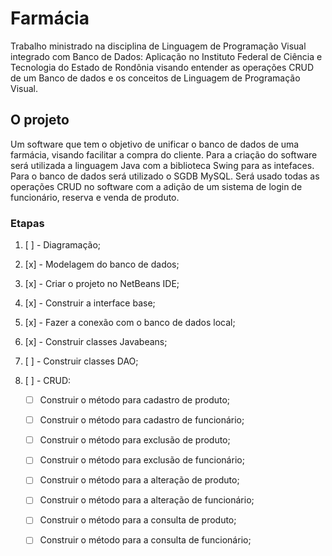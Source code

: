 # Farmácia 
Trabalho ministrado na disciplina de Linguagem de Programação Visual integrado com Banco de Dados: Aplicação no Instituto Federal de Ciência e Tecnologia do Estado de Rondônia
visando entender as operações CRUD de um Banco de dados e os conceitos de Linguagem de Programação Visual.

## O projeto
Um software que tem o objetivo de unificar o banco de dados de uma farmácia, visando facilitar a compra do cliente.
Para a criação do software será utilizada a linguagem Java com a biblioteca Swing para as intefaces. Para o banco de dados será utilizado o SGDB MySQL.
Será usado todas as operações CRUD no software com a adição de um sistema de login de funcionário, reserva e venda de produto.
### Etapas
1. [ ] - Diagramação;

1. [x] - Modelagem do banco de dados;

1. [x] - Criar o projeto no NetBeans IDE;

1. [x] - Construir a interface base;

1. [x] - Fazer a conexão com o banco de dados local;

1. [x] - Construir classes Javabeans;

1. [ ] - Construir classes DAO;

1. [ ] - CRUD:
   - [ ] Construir o método para cadastro de produto;
   - [ ] Construir o método para cadastro de funcionário;
   - [ ] Construir o método para exclusão de produto;
   - [ ] Construir o método para exclusão de funcionário;
   - [ ] Construir o método para a alteração de produto;
   - [ ] Construir o método para a alteração de funcionário;
   - [ ] Construir o método para a consulta de produto;
   - [ ] Construir o método para a consulta de funcionário;

